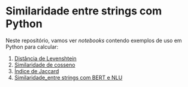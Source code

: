 # Similaridade entre strings com Python

Neste repositório, vamos ver *notebooks* contendo exemplos de uso em Python para calcular:

1. [Distância de Levenshtein](https://github.com/lisaterumi/similaridade-string-python/blob/main/distancia%20de%20levenshtein.ipynb)
1. [Similaridade de cosseno](https://github.com/lisaterumi/similaridade-string-python/blob/main/similaridade%20de%20cosseno.ipynb)
1. [Índice de Jaccard](https://github.com/lisaterumi/similaridade-string-python/blob/main/similaridade%20jaccard.ipynb)
1. [Similaridade_entre strings com BERT e NLU](https://github.com/lisaterumi/similaridade-string-python/blob/main/Similaridade_de_strings_com_BERT_e_NLU.ipynb)
